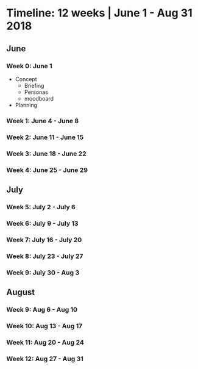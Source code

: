 # Timeline: 12 weeks | June 1 - Aug 31 2018

## June

### Week 0: June 1

* Concept
    - Briefing 
    - Personas
    - moodboard
* Planning

### Week 1: June 4 - June 8

### Week 2: June 11 - June 15

### Week 3: June 18 - June 22

### Week 4: June 25 - June 29


## July 

### Week 5: July 2 - July 6

### Week 6: July 9 - July 13

### Week 7: July 16 - July 20

### Week 8: July 23 - July 27

### Week 9: July 30 - Aug 3


## August

### Week 9: Aug 6 - Aug 10

### Week 10: Aug 13 - Aug 17

### Week 11: Aug 20 - Aug 24

### Week 12: Aug 27 - Aug 31